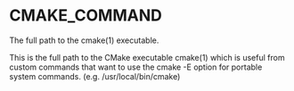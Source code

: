   

# CMAKE_COMMAND  
The full path to the cmake(1) executable.  

This is the full path to the CMake executable cmake(1) which is
useful from custom commands that want to use the cmake -E option for
portable system commands.  (e.g.  /usr/local/bin/cmake)  

